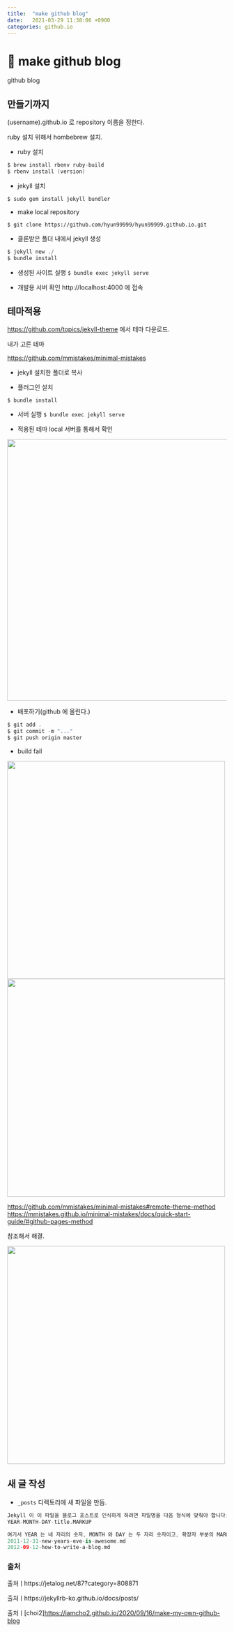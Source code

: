 ```yaml
---
title:  "make github blog"
date:   2021-03-29 11:38:06 +0900
categories: github.io
---
```

# 🦕 make github blog
github blog



## 만들기까지

(username).github.io 로 repository 이름을 정한다.

ruby 설치 위해서 hombebrew 설치.

- ruby 설치

```swift
$ brew install rbenv ruby-build
$ rbenv install (version)
```

- jekyll 설치

`$ sudo gem install jekyll bundler` 

- make local repository

`$ git clone https://github.com/hyun99999/hyun99999.github.io.git`

- 클론받은 폴더 내에서 jekyll 생성

```swift
$ jekyll new ./
$ bundle install
```
- 생성된 사이트 실행
`$ bundle exec jekyll serve`

- 개발용 서버 확인
http://localhost:4000 에 접속

## 테마적용
https://github.com/topics/jekyll-theme 에서 테마 다운로드.

내가 고른 테마

https://github.com/mmistakes/minimal-mistakes

- jekyll 설치한 폴더로 복사

- 플러그인 설치

`$ bundle install`

- 서버 실행
`$ bundle exec jekyll serve`

- 적용된 테마 local 서버를 통해서 확인
<img src ="https://user-images.githubusercontent.com/69136340/112668639-17cba400-8ea2-11eb-98e7-a325eaad4930.png" width="600">

- 배포하기(github 에 올린다.)
```swift
$ git add .
$ git commit -m "..."
$ git push origin master
```

- build fail
<p>
<img src="https://user-images.githubusercontent.com/69136340/112755848-8123f200-901d-11eb-9744-d2f229c24605.png" width="500">
<img src="https://user-images.githubusercontent.com/69136340/112755873-9731b280-901d-11eb-8fdc-ade4a84798bb.png" width="500">
</p>

https://github.com/mmistakes/minimal-mistakes#remote-theme-method
https://mmistakes.github.io/minimal-mistakes/docs/quick-start-guide/#github-pages-method

참조해서 해결.

<img src = "https://user-images.githubusercontent.com/69136340/112839786-89416780-90d9-11eb-8733-829b575560fc.png" width ="500">

## 새 글 작성
- `_posts` 디렉토리에 새 파일을 만듬.
```swift
Jekyll 이 이 파일을 블로그 포스트로 인식하게 하려면 파일명을 다음 형식에 맞춰야 합니다:
YEAR-MONTH-DAY-title.MARKUP

여기서 YEAR 는 네 자리의 숫자, MONTH 와 DAY 는 두 자리 숫자이고, 확장자 부분의 MARKUP 은 파일에 사용된 마크다운 포맷입니다. 올바른 포스트 파일명을 예로 들면 다음과 같습니다
2011-12-31-new-years-eve-is-awesome.md
2012-09-12-how-to-write-a-blog.md
```

### 출처
출처ㅣhttps://jetalog.net/87?category=808871

출처ㅣhttps://jekyllrb-ko.github.io/docs/posts/

출처ㅣ[choi2]https://iamcho2.github.io/2020/09/16/make-my-own-github-blog
